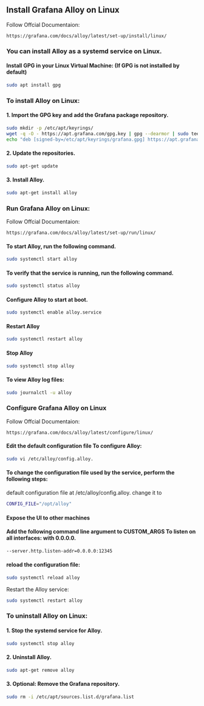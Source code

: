 ## Install Grafana Alloy on Linux
Follow Offcial Documentaion:
```
https://grafana.com/docs/alloy/latest/set-up/install/linux/
```

### You can install Alloy as a systemd service on Linux.

#### Install GPG in your Linux Virtual Machine: (If GPG is not installed by default)
```sh
sudo apt install gpg
```

### To install Alloy on Linux:

#### 1. Import the GPG key and add the Grafana package repository.
```sh
sudo mkdir -p /etc/apt/keyrings/
wget -q -O - https://apt.grafana.com/gpg.key | gpg --dearmor | sudo tee /etc/apt/keyrings/grafana.gpg > /dev/null
echo "deb [signed-by=/etc/apt/keyrings/grafana.gpg] https://apt.grafana.com stable main" | sudo tee /etc/apt/sources.list.d/grafana.list
```
#### 2. Update the repositories.
```sh
sudo apt-get update
```
#### 3. Install Alloy.
```sh
sudo apt-get install alloy
```

### Run Grafana Alloy on Linux:
Follow Offcial Documentaion:
```
https://grafana.com/docs/alloy/latest/set-up/run/linux/
```
#### To start Alloy, run the following command.
```sh
sudo systemctl start alloy
```
#### To verify that the service is running, run the following command.
```sh
sudo systemctl status alloy
```
#### Configure Alloy to start at boot.
```sh
sudo systemctl enable alloy.service
```
#### Restart Alloy
```sh
sudo systemctl restart alloy
```
#### Stop Alloy
```sh
sudo systemctl stop alloy
```
#### To view Alloy log files:
```sh
sudo journalctl -u alloy
```

### Configure Grafana Alloy on Linux
Follow Offcial Documentaion:
```
https://grafana.com/docs/alloy/latest/configure/linux/
```
#### Edit the default configuration file To configure Alloy:
```sh
sudo vi /etc/alloy/config.alloy.
```
#### To change the configuration file used by the service, perform the following steps:
default configuration file at /etc/alloy/config.alloy.
change it to 
```sh
CONFIG_FILE="/opt/alloy"
```
#### Expose the UI to other machines

#### Add the following command line argument to CUSTOM_ARGS To listen on all interfaces: with 0.0.0.0.
```sh
--server.http.listen-addr=0.0.0.0:12345
```
#### reload the configuration file:
```sh
sudo systemctl reload alloy
```
Restart the Alloy service:
```sh
sudo systemctl restart alloy
```

### To uninstall Alloy on Linux:

#### 1. Stop the systemd service for Alloy.
```sh
sudo systemctl stop alloy
```
#### 2. Uninstall Alloy.
```sh
sudo apt-get remove alloy
```
#### 3. Optional: Remove the Grafana repository.
```sh
sudo rm -i /etc/apt/sources.list.d/grafana.list
```
